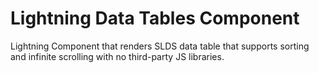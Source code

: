 # Lightning Data Tables Component

Lightning Component that renders SLDS data table that supports sorting and infinite scrolling with no third-party JS libraries.
